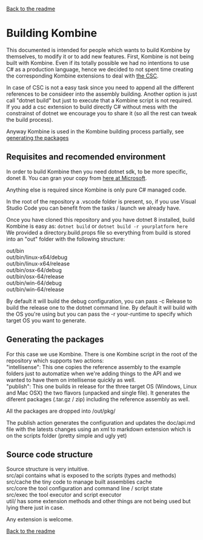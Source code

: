 [Back to the readme](../readme.md)

# Building Kombine

This documented is intended for people which wants to build Kombine by themselves, to modify it or to add new features.
First, Kombine is not being built with Kombine. Even if its totally possible we had no intentions to use C# as a production language, hence we decided to not spent time creating the corresponding Kombine extensions to deal with [the CSC](https://learn.microsoft.com/en-us/answers/questions/1138661/how-can-i-use-csc-exe--net-framework-executable).

In case of CSC is not a easy task since you need to append all the different references to be consideer into the assembly building. Another option is just call "dotnet build" but just to execute that a Kombine script is not required. If you add a csc extension to build directly C# without mess with the constrainst of dotnet we encourage you to share it (so all the rest can tweak the build process).

Anyway Kombine is used in the Kombine building process partially, see [generating the packages](#generating-the-packages)

## Requisites and recomended environment

In order to build Kombine then you need dotnet sdk, to be more specific, donet 8. 
You can gran your copy from [here at Microsoft](https://dotnet.microsoft.com/en-us/download/dotnet/8.0).

Anything else is required since Kombine is only pure C# managed code.

In the root of the repository a .vscode folder is present, so, if you use Visual Studio Code you can benefit from the tasks / launch we already have.

Once you have cloned this repository and you have dotnet 8 installed, build Kombine is easy as:
```dotnet build``` or ```dotnet build -r yourplatform here```
We provided a directory.build.props file so everything from build is stored into an "out" folder with the following structure:

out/bin<br>
out/bin/linux-x64/debug<br>
out/bin/linux-x64/release<br>
out/bin/osx-64/debug<br>
out/bin/osx-64/release<br>
out/bin/win-64/debug<br>
out/bin/win-64/release<br>

By default it will build the debug configuration, you can pass -c Release to build the release one to the dotnet command line. By default it will build with the OS you're using but you can pass the -r your-runtime to specify which target OS you want to generate.

## Generating the packages

For this case we use Kombine. There is one Kombine script in the root of the repository which supports two actions:<br>
"intellisense": This one copies the reference assembly to the example folders just to automatize when we're adding things to the API and we wanted to have them on intellisense quickly as well.<br>
"publish": This one builds in release for the three target OS (Windows, Linux and Mac OSX) the two flavors (unpacked and single file). It generates the diferent packages (.tar.gz / zip) including the reference assembly as well.<br>

All the packages are dropped into /out/pkg/

The publish action generates the configuration and updates the doc/api.md file with the latests changes using an xml to markdown extension which is on the scripts folder (pretty simple and ugly yet)

## Source code structure

Source structure is very intuitive.<br>
src/api contains what is exposed to the scripts (types and methods)<br>
src/cache the tiny code to manage built assemblies cache<br>
src/core the tool configuration and command line / script state<br>
src/exec the tool executor and script executor<br>
util/ has some extension methods and other things are not being used but lying there just in case.<br>

Any extension is welcome.

[Back to the readme](../readme.md)